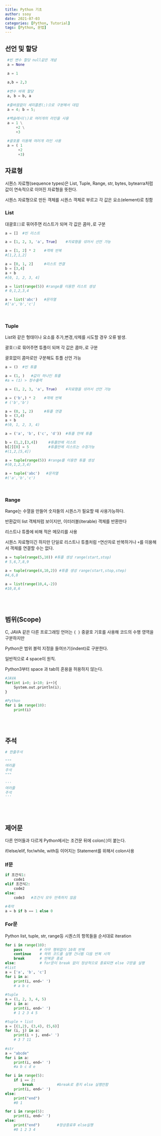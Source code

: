 ```yaml
---
title: Python 기초
author: ssoy
date: 2021-07-03
categories: [Python, Tutorial]
tags: [Python, 문법]
---
```




## 선언 및 할당

```python
 #빈 변수 할당 null같은 개념
 a = None

 a = 1
 
 a,b = 2,3
 
 #변수 바꿔 할당
 a, b = b, a
 
 #줄바꿈없이 세미콜론(;)으로 구분해서 대입
 a = 4; b = 5;
 
 #백슬래시(\)로 여러개의 라인을 사용
 a = 1 \
     +2 \
     +3

 #괄호를 이용해 여러개 라인 사용
 a = ( 1
      +2
      +3)
```
## 자료형
시퀀스 자료형(sequence types)은 List, Tuple, Range, str, bytes, bytearra처럼 값이 연속적으로 이어진 자료형을 뜻한다.

시퀀스 자료형으로 만든 객체를 시퀀스 객체로 부르고 각 값은 요소(element)로 칭함
### List
대괄호`[]`로 묶어주면 리스트가 되며 각 값은 콤마`,`로 구분
```python
a = []  #빈 리스트

a = [1, 2, 3, 'a', True]    #자료형을 섞어서 선언 가능

a = [1, 2] * 2    #객체 반복
#[1,2,1,2]

a = [0, 1, 2]     #리스트 연결
b = [3,4]
a + b
#[0, 1, 2, 3, 4]

a = list(range(5)) #range를 이용한 리스트 생성
# 0,1,2,3,4

a = list('abc')   #문자열
#['a','b','c']


```
<br>

### Tuple
List와 같은 형태이나 요소를 추가,변경,삭제를 시도할 경우 오류 발생.

괄호`()`로 묶어주면 튜플이 되며 각 값은 콤마`,`로 구분

괄호없이 콤마로만 구분해도 튜플 선언 가능
```python
a = ()  #빈 튜플

a = (1, )   #값이 하나인 튜플
#a = (1) > 정수출력

a = (1, 2, 3, 'a', True)    #자료형을 섞어서 선언 가능

a = ('b',) * 2    #객체 반복
# ('b','b')

a = (0, 1, 2)     #튜플 연결
b = (3,4)
a + b
#(0, 1, 2, 3, 4)

a = ('a', 'b', ('c', 'd'))  #튜플 안에 튜플

b = (1,2,[3,4])     #튜플안에 리스트
b[2][0] = 5         #튜플안에 리스트는 수정가능
#(1,2,[5,4])

a = tuple(range(5)) #range를 이용한 튜플 생성
#(0,1,2,3,4)

a = tuple('abc')   #문자열
#('a','b','c')


```
<br>

### Range
Range는 수열을 만들어 숫자들의 시퀀스가 필요할 때 사용가능하다.

반환값이 list 객체처럼 보이지만, 이터러블(iterable) 객체를 반환한다

리스트나 튜플에 비해 적은 메모리를 사용

시퀀스 자료형이긴 하지만 단일로 리스트나 튜플처럼 `*`연산자로 반복하거나 `+`를 이용해서 객체를 연결할 수는 없다.
```python
a = tuple(range(5,10)) #튜플 생성 range(start,stop)
# 5,6,7,8,9

a = tuple(range(4,10,2)) #튜플 생성 range(start,stop,step)
#4,6,8

a = list(range(10,4,-2))
#10,8,6
```

<br><br>
## 범위(Scope)
C, JAVA 같은 다른 프로그래밍 언어는 `{ }` 중괄호 기호를 사용해 코드의 수행 영역을 구분하지만

Python은 범위 블럭 지정을 들여쓰기(indent)로 구분한다.

일반적으로 4 space이 원칙.

Python3부터 space 과 tab의 혼용을 허용하지 않는다.



```python
#JAVA
for(int i=0; i<10; i++){
    System.out.println(i);
}

#Python
for i in range(10):
    print(i)
```
<br><br>
## 주석
```python
# 한줄주석

"""
여러줄
주석
"""

'''
여러줄
주석
'''
```
<br><br>
## 제어문
다른 언어들과 다르게 Python에서는 조건문 뒤에 colon(:)이 붙는다.

if/else/elif, for/while, with등 이어지는 Statement를 위해서 colon사용

### If문
```python
if 조건식1:
    code1 
elif 조건식2:
    code2
else:
    code3   #조건식 모두 만족하지 않음

#축약
a = b if b == 1 else 0
```
### For문
Python list, tuple, str, range등 시퀀스의 항목들을 순서대로 iteration
```python
for i in range(10):
    pass        # 아무 행위없이 10회 반복
    continue    # 하위 코드를 실행 건너뜀 다음 반복 시작
    break       # 반복문 종료
else:           # for문이 break 없이 정상적으로 종료되면 else 구문을 실행
#list    
a = ['a', 'b', 'c']
for i in a:
    print(i, end=' ')
    # a b c
    
#tuple
a = (1, 2, 3, 4, 5)
for i in a:
    print(i, end=' ')
    # 1 2 3 4 5

#tuple + list
a = [(1,2), (3,4), (5,6)]
for (i, j) in a:
    print(i + j, end=' ')
    # 3 7 11
    
#str
a = "abcde"
for i in a:
    print(i, end=' ')
    #a b c d e

for i in range(5):
    if i == 2:
        break           #break로 중지 else 실행안함
    print(i, end=' ')
else:
    print("end")
    #0 1

for i in range(5):
    print(i, end=' ')
else:
    print("end")        #정상종료후 else실행
    #0 1 2 3 4 

```


